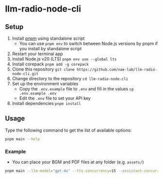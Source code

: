 # llm-radio-node-cli

## Setup

1. Install [pnpm](https://pnpm.io/installation#using-a-standalone-script) using standalone script
   - You can use `pnpm env` to switch between Node.js versions by pnpm if you install by standalone script
2. Restart your terminal app
3. Install Node.js v20 (LTS) `pnpm env use --global lts`
4. Install corepack `pnpm add -g corepack`
5. Clone this repository `git clone https://github.com/nae-lab/llm-radio-node-cli.git`
6. Change directory to the repository `cd llm-radio-node-cli`
7. Set up the environment variables
   - Copy the `.env.example` file to `.env` and fill in the values `cp .env.example .env`
   - Edit the `.env` file to set your API key
8. Install dependencies `pnpm install`

## Usage

Type the following command to get the list of available options:

```sh
pnpm main --help
```

### Example

- You can place your BGM and PDF files at any folder (e.g. `assets/`)

```sh
pnpm main --llm-model="gpt-4o" --tts-concurrency=15 --assistant-concurrency=5 --bgm="assets/podcast-jazz-music.mp3" --bgm-volume=0.25 --minute=15 --papers="assets/Yahagi_et_al_2020_Suppression_of_floating_image_degradation_using_a_mechanical_vibration_of_a.pdf"
```
